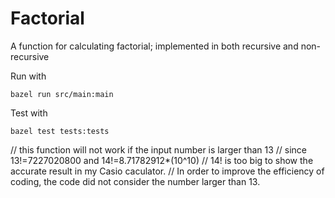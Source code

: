 # Factorial
A function for calculating factorial; implemented in both recursive and non-recursive

Run with
```
bazel run src/main:main
```

Test with
```
bazel test tests:tests
```

// this function will not work if the input number is larger than 13
// since 13!=7227020800 and 14!=8.71782912*(10^10)
// 14! is too big to show the accurate result in my Casio caculator. 
// In order to improve the efficiency of coding, the code did not consider the number larger than 13. 
